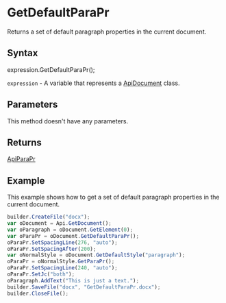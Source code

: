 # GetDefaultParaPr

Returns a set of default paragraph properties in the current document.

## Syntax

expression.GetDefaultParaPr();

`expression` - A variable that represents a [ApiDocument](../ApiDocument.md) class.

## Parameters

This method doesn't have any parameters.

## Returns

[ApiParaPr](../../ApiParaPr/ApiParaPr.md)

## Example

This example shows how to get a set of default paragraph properties in the current document.

```javascript
builder.CreateFile("docx");
var oDocument = Api.GetDocument();
var oParagraph = oDocument.GetElement(0);
var oParaPr = oDocument.GetDefaultParaPr();
oParaPr.SetSpacingLine(276, "auto");
oParaPr.SetSpacingAfter(200);
var oNormalStyle = oDocument.GetDefaultStyle("paragraph");
oParaPr = oNormalStyle.GetParaPr();
oParaPr.SetSpacingLine(240, "auto");
oParaPr.SetJc("both");
oParagraph.AddText("This is just a text.");
builder.SaveFile("docx", "GetDefaultParaPr.docx");
builder.CloseFile();
```